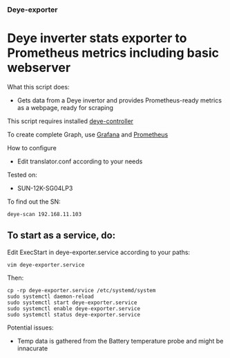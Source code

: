 ### Deye-exporter
# Deye inverter stats exporter to Prometheus metrics including basic webserver 

What this script does:
 - Gets data from a Deye invertor and provides Prometheus-ready metrics as a webpage, ready for scraping


This script requires installed [deye-controller](https://github.com/githubDante/deye-controller)
 
To create complete Graph, use [Grafana](https://grafana.com/docs/grafana/latest/setup-grafana/installation/) and [Prometheus](https://prometheus.io/docs/prometheus/latest/installation/)

How to configure
 - Edit translator.conf according to your needs

Tested on:
- SUN-12K-SG04LP3 

To find out the SN:
```
deye-scan 192.168.11.103
```

## To start as a service, do:

Edit ExecStart in deye-exporter.service according to your paths:

```vim deye-exporter.service```

Then:
```
cp -rp deye-exporter.service /etc/systemd/system
sudo systemctl daemon-reload
sudo systemctl start deye-exporter.service
sudo systemctl enable deye-exporter.service
sudo systemctl status deye-exporter.service
```

Potential issues:
 - Temp data is gathered from the Battery temperature probe and might be innacurate

